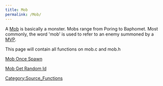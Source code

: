 ```yaml
---
title: Mob
permalink: /Mob/
---
```


A [Mob](/Mob "wikilink") is basically a monster. Mobs range from Poring to Baphomet. Most commonly, the word 'mob' is used to refer to an enemy summoned by a [MVP](/MVP "wikilink").

This page will contain all functions on mob.c and mob.h

[Mob Once Spawn](/Mob_Once_Spawn "wikilink")

[Mob Get Random Id](/Mob_Get_Random_Id "wikilink")

[Category:Source_Functions](/Category:Source_Functions "wikilink")